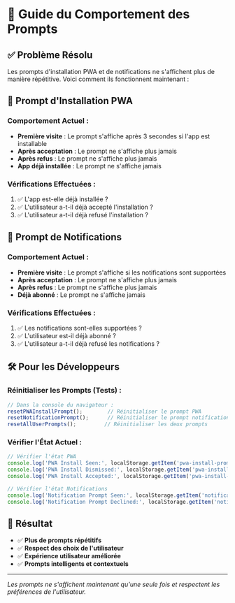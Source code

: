 # 🔔 Guide du Comportement des Prompts

## ✅ Problème Résolu

Les prompts d'installation PWA et de notifications ne s'affichent plus de manière répétitive. Voici comment ils fonctionnent maintenant :

## 📱 Prompt d'Installation PWA

### Comportement Actuel :
- **Première visite** : Le prompt s'affiche après 3 secondes si l'app est installable
- **Après acceptation** : Le prompt ne s'affiche plus jamais
- **Après refus** : Le prompt ne s'affiche plus jamais
- **App déjà installée** : Le prompt ne s'affiche jamais

### Vérifications Effectuées :
1. ✅ L'app est-elle déjà installée ?
2. ✅ L'utilisateur a-t-il déjà accepté l'installation ?
3. ✅ L'utilisateur a-t-il déjà refusé l'installation ?

## 🔔 Prompt de Notifications

### Comportement Actuel :
- **Première visite** : Le prompt s'affiche si les notifications sont supportées
- **Après acceptation** : Le prompt ne s'affiche plus jamais
- **Après refus** : Le prompt ne s'affiche plus jamais
- **Déjà abonné** : Le prompt ne s'affiche jamais

### Vérifications Effectuées :
1. ✅ Les notifications sont-elles supportées ?
2. ✅ L'utilisateur est-il déjà abonné ?
3. ✅ L'utilisateur a-t-il déjà refusé les notifications ?

## 🛠️ Pour les Développeurs

### Réinitialiser les Prompts (Tests) :
```javascript
// Dans la console du navigateur :
resetPWAInstallPrompt();        // Réinitialiser le prompt PWA
resetNotificationPrompt();      // Réinitialiser le prompt notifications
resetAllUserPrompts();         // Réinitialiser les deux prompts
```

### Vérifier l'État Actuel :
```javascript
// Vérifier l'état PWA
console.log('PWA Install Seen:', localStorage.getItem('pwa-install-prompt-seen'));
console.log('PWA Install Dismissed:', localStorage.getItem('pwa-install-prompt-dismissed'));
console.log('PWA Install Accepted:', localStorage.getItem('pwa-install-accepted'));

// Vérifier l'état Notifications
console.log('Notification Prompt Seen:', localStorage.getItem('notification-prompt-seen'));
console.log('Notification Prompt Declined:', localStorage.getItem('notification-prompt-declined'));
```

## 🎯 Résultat

- ✅ **Plus de prompts répétitifs**
- ✅ **Respect des choix de l'utilisateur**
- ✅ **Expérience utilisateur améliorée**
- ✅ **Prompts intelligents et contextuels**

---

*Les prompts ne s'affichent maintenant qu'une seule fois et respectent les préférences de l'utilisateur.*
